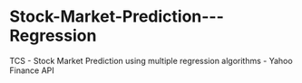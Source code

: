 # Stock-Market-Prediction---Regression
TCS - Stock Market Prediction using multiple regression algorithms - Yahoo Finance API
